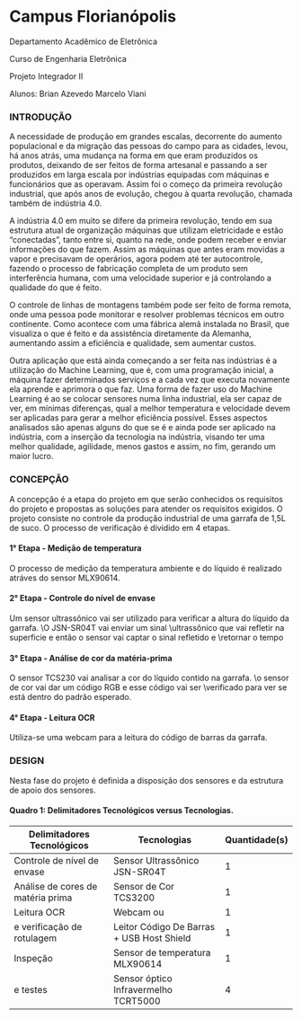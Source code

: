 # Campus Florianópolis

Departamento Acadêmico de Eletrônica

Curso de Engenharia Eletrônica

Projeto Integrador II

Alunos:
Brian Azevedo
Marcelo Viani

### INTRODUÇÃO

A necessidade de produção em grandes escalas, decorrente do aumento populacional e da migração das pessoas do campo para as cidades, levou, há anos atrás, uma mudança na forma em que eram produzidos os produtos, deixando de ser feitos de forma artesanal e passando a ser produzidos em larga escala por indústrias equipadas com máquinas e funcionários que as operavam. Assim foi o começo da primeira revolução industrial, que após anos de evolução, chegou à quarta revolução, chamada também de indústria 4.0.

A indústria 4.0 em muito se difere da primeira revolução, tendo em sua estrutura atual de organização máquinas que utilizam eletricidade e estão “conectadas”, tanto entre si, quanto na rede, onde podem receber e enviar informações do que fazem. Assim as máquinas que antes eram movidas a vapor e precisavam de operários, agora podem até ter autocontrole, fazendo o processo de fabricação completa de um produto sem interferência humana, com uma velocidade superior e já controlando a qualidade do que é feito.

O controle de linhas de montagens também pode ser feito de forma remota, onde uma pessoa pode monitorar e resolver problemas técnicos em outro continente. Como acontece com uma fábrica alemã instalada no Brasil, que visualiza o que é feito e da assistência diretamente da Alemanha, aumentando assim a eficiência e qualidade, sem aumentar custos.

Outra aplicação que está ainda começando a ser feita nas indústrias é a utilização do Machine Learning, que é, com uma programação inicial, a máquina fazer determinados serviços e a cada vez que executa novamente ela aprende e aprimora o que faz. Uma forma de fazer uso do Machine Learning é ao se colocar sensores numa linha industrial, ela ser capaz de ver, em mínimas diferenças, qual a melhor temperatura e velocidade devem ser aplicadas para gerar a melhor eficiência possível. Esses aspectos analisados são apenas alguns do que se é e ainda pode ser aplicado na indústria, com a inserção da tecnologia na indústria, visando ter uma melhor qualidade, agilidade, menos gastos e assim, no fim, gerando um maior lucro.



### CONCEPÇÃO
A concepção é a etapa do projeto em que serão conhecidos os requisitos do projeto e propostas as soluções para atender os requisitos exigidos.
O projeto consiste no controle da produção industrial de uma garrafa de 1,5L de suco. O processo de verificação é dividido em 4 etapas.

#### 1° Etapa - Medição de temperatura
O processo de medição da temperatura ambiente e do líquido é realizado atráves do sensor MLX90614.

#### 2° Etapa - Controle do nível de envase
Um sensor ultrassônico vai ser utilizado para verificar a altura do líquido da garrafa.
\\O JSN-SR04T vai enviar um sinal
\\ultrassônico que vai refletir na superficie e então o sensor vai captar o sinal refletido e 
\\retornar o tempo 

#### 3° Etapa - Análise de cor da matéria-prima
O sensor TCS230 vai analisar a cor do líquido contido na garrafa.
\\o sensor de cor vai dar um código RGB e esse código vai ser
\\verificado para ver se está dentro do padrão esperado.

#### 4° Etapa - Leitura OCR
Utiliza-se uma webcam para a leitura do código de barras da garrafa.

### DESIGN
Nesta fase do projeto é definida a disposição dos sensores e da estrutura de apoio dos sensores.

#### Quadro 1: Delimitadores Tecnológicos versus Tecnologias.

| **Delimitadores Tecnológicos**          | **Tecnologias**                           | **Quantidade(s)** |
| --------------------------------------- | ----------------------------------------- | ----------------- |
| Controle de nível de envase             | Sensor Ultrassônico JSN-SR04T             | 1                 |
| Análise de cores de matéria prima       | Sensor de Cor TCS3200                     | 1                 |
| Leitura OCR                             | Webcam      ou                            | 1                 |
| e verificação de rotulagem              | Leitor Código De Barras + USB Host Shield | 1                 |
| Inspeção                                | Sensor de temperatura MLX90614            | 1                 |
| e testes                                | Sensor óptico Infravermelho TCRT5000      | 4                 |
